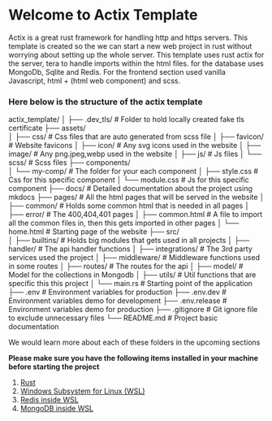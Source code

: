 # Welcome to Actix Template

Actix is a great rust framework for handling http and https servers. This template is created so the we can start a new web project in rust without worrying about setting up the whole server. This template uses rust actix for the server, tera to handle imports within the html files. for the database uses MongoDb, Sqlite and Redis. For the frontend section used vanilla Javascript, html + (html web component) and scss.

### Here below is the structure of the actix template

actix_template/
│
├── .dev_tls/                   # Folder to hold locally created fake tls certificate
├── assets/                     
│   ├── css/                    # Css files that are auto generated from scss file
│   ├── favicon/                # Website favicons
│   ├── icon/                   # Any svg icons used in the website
│   ├── image/                  # Any png.jpeg,webp used in the website
│   ├── js/                     # Js files
│   └── scss/                   # Scss files
├── components/                 
│   └── my-comp/                # The folder for your each component
│       ├── style.css           # Css for this specific component
│       └── module.css          # Js for this specific component
├── docs/                       # Detailed documentation about the project using mkdocs
├── pages/                      # All the html pages that will be served in the website
│   ├── common/                 # Holds some common html that is needed in all pages
│   ├── error/                  # The 400,404,401 pages
│   ├── common.html             # A file to import all the common files in, then this gets imported in other pages
│   └── home.html               # Starting page of the website
├── src/                        
│   ├── builtins/               # Holds big modules that gets used in all projects
│   ├── handler/                # The api handler functions
│   ├── integrations/           # The 3rd party services used the project
│   ├── middleware/             # Middleware functions used in some routes
│   ├── routes/                 # The routes for the api
│   ├── model/                  # Model for the collections in Mongodb
│   ├── utils/                  # Util functions that are specific this this project
│   └── main.rs                 # Starting point of the application
├── .env                        # Environment variables for production
├── .env.dev                    # Environment variables demo for development
├── .env.release                # Environment variables demo for production
├── .gitignore                  # Git ignore file to exclude unnecessary files
└── README.md                   # Project basic documentation

We would learn more about each of these folders in the upcoming sections

**Please make sure you have the following items installed in your machine before starting the project**

1. [Rust](https://www.rust-lang.org/tools/install)
2. [Windows Subsystem for Linux (WSL)](./install_wsl.md)
2. [Redis inside WSL](https://linuxize.com/post/how-to-install-and-configure-redis-on-ubuntu-20-04/)
2. [MongoDB inside WSL](https://www.mongodb.com/docs/manual/tutorial/install-mongodb-on-ubuntu/)